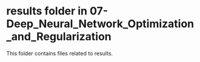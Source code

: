 # results folder in 07-Deep_Neural_Network_Optimization_and_Regularization
This folder contains files related to results.
